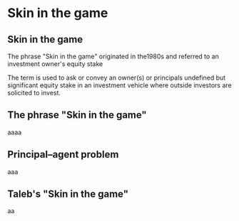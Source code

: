 # Skin in the game

## Skin in the game

The phrase "Skin in the game" originated in the1980s and referred to an investment owner's equity stake&#x20;





The term is used to ask or convey an owner(s) or principals undefined but significant equity stake in an investment vehicle where outside investors are solicited to invest.

## The phrase "Skin in the game"

aaaa

## Principal–agent problem

aaa

## Taleb's "Skin in the game"

aa


